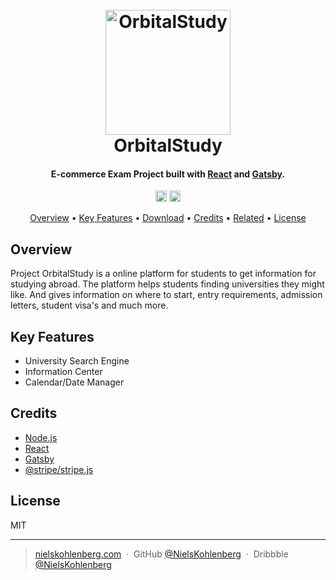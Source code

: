 <h1 align="center">
  <br>
  <a href="http://www.amitmerchant.com/electron-markdownify"><img src="https://raw.githubusercontent.com/amitmerchant1990/electron-markdownify/master/app/img/markdownify.png" alt="OrbitalStudy" width="200"></a>
  <br>
  OrbitalStudy
  <br>
</h1>

<h4 align="center">E-commerce Exam Project built with <a href="https://reactjs.org/" target="_blank">React</a> and <a href="https://www.gatsbyjs.org/" target="_blank">Gatsby</a>.</h4>

<p align="center">
  <a href="https://www.npmjs.com/package/gatsby"><img src="https://badge.fury.io/js/gatsby.svg" alt="npm version" height="18"></a>
  <a href="https://www.npmjs.com/package/@stripe/stripe-js"><img src="https://badge.fury.io/js/%40stripe%2Fstripe-js.svg" alt="npm version" height="18"></a>
</p>

<p align="center">
  <a href="#overview">Overview</a> •
  <a href="#key-features">Key Features</a> •
  <a href="#download">Download</a> •
  <a href="#credits">Credits</a> •
  <a href="#related">Related</a> •
  <a href="#license">License</a>
</p>

## Overview
Project OrbitalStudy is a online platform for students to get information for studying abroad. The platform helps students finding universities they might like. And gives information on where to start, entry requirements, admission letters, student visa's and much more.

## Key Features
* University Search Engine
* Information Center
* Calendar/Date Manager

## Credits
- [Node.js](https://nodejs.org/)
- [React](https://reactjs.org/)
- [Gatsby](https://www.gatsbyjs.org/)
- [@stripe/stripe.js](https://www.npmjs.com/package/@stripe/stripe-js)

## License

MIT

---

> [nielskohlenberg.com](https://www.nielskohlenberg.com) &nbsp;&middot;&nbsp;
> GitHub [@NielsKohlenberg](https://github.com/NielsKohlenberg) &nbsp;&middot;&nbsp;
> Dribbble [@NielsKohlenberg](https://dribbble.com/NielsKohlenberg)
